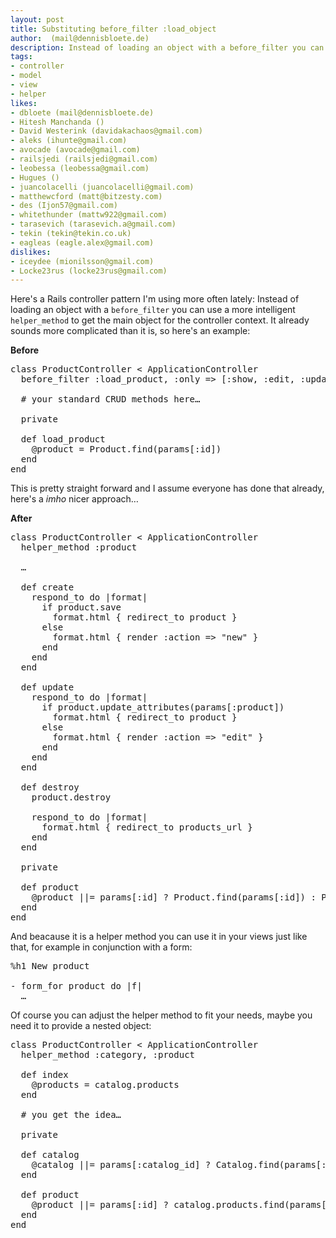 ```yaml
---
layout: post
title: Substituting before_filter :load_object
author:  (mail@dennisbloete.de)
description: Instead of loading an object with a before_filter you can use a more intelligent helper_method to get the main object for the controller context.
tags:
- controller
- model
- view
- helper
likes:
- dbloete (mail@dennisbloete.de)
- Hitesh Manchanda ()
- David Westerink (davidakachaos@gmail.com)
- aleks (ihunte@gmail.com)
- avocade (avocade@gmail.com)
- railsjedi (railsjedi@gmail.com)
- leobessa (leobessa@gmail.com)
- Hugues ()
- juancolacelli (juancolacelli@gmail.com)
- matthewcford (matt@bitzesty.com)
- des (Ijon57@gmail.com)
- whitethunder (mattw922@gmail.com)
- tarasevich (tarasevich.a@gmail.com)
- tekin (tekin@tekin.co.uk)
- eagleas (eagle.alex@gmail.com)
dislikes:
- iceydee (mionilsson@gmail.com)
- Locke23rus (locke23rus@gmail.com)
---
```

Here's a Rails controller pattern I'm using more often lately: Instead of loading an object with a <code>before_filter</code> you can use a more intelligent <code>helper_method</code> to get the main object for the controller context. It already sounds more complicated than it is, so here's an example:

**Before**

<pre lang="ruby">class ProductController < ApplicationController
  before_filter :load_product, :only => [:show, :edit, :update, :destroy]
  
  # your standard CRUD methods here…

  private

  def load_product
    @product = Product.find(params[:id])
  end
end</pre>

This is pretty straight forward and I assume everyone has done that already, here's a <em>imho</em> nicer approach… 

**After**

<pre lang="ruby">class ProductController < ApplicationController
  helper_method :product
  
  …

  def create
    respond_to do |format|
      if product.save
        format.html { redirect_to product }
      else
        format.html { render :action => "new" }
      end
    end
  end

  def update
    respond_to do |format|
      if product.update_attributes(params[:product])
        format.html { redirect_to product }
      else
        format.html { render :action => "edit" }
      end
    end
  end

  def destroy
    product.destroy

    respond_to do |format|
      format.html { redirect_to products_url }
    end
  end
  
  private

  def product
    @product ||= params[:id] ? Product.find(params[:id]) : Product.new(params[:product])
  end
end</pre>

And beacause it is a helper method you can use it in your views just like that, for example in conjunction with a form:

<pre lang="haml">%h1 New product

- form_for product do |f|
  …</pre>

Of course you can adjust the helper method to fit your needs, maybe you need it to provide a nested object:

<pre lang="ruby">class ProductController < ApplicationController
  helper_method :category, :product
  
  def index
    @products = catalog.products
  end

  # you get the idea…

  private
  
  def catalog
    @catalog ||= params[:catalog_id] ? Catalog.find(params[:catalog_id]) : Catalog.new(params[:catalog])
  end

  def product
    @product ||= params[:id] ? catalog.products.find(params[:id]) : catalog.products.build(params[:product])
  end
end</pre>
